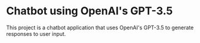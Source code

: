 # Chatbot using OpenAI's GPT-3.5
 This project is a chatbot application that uses OpenAI's GPT-3.5 to generate responses to user input.
